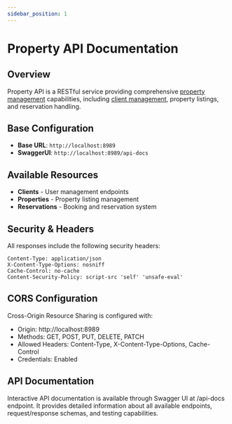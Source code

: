 ```yaml
---
sidebar_position: 1
---
```


# Property API Documentation

## Overview
Property API is a RESTful service providing comprehensive [property management](./propertyManagements.md) capabilities, including [client management](./clientManagement.md), property listings, and reservation handling.

## Base Configuration
- **Base URL**: `http://localhost:8989`
- **SwaggerUI**: `http://localhost:8989/api-docs`

## Available Resources
- **Clients** - User management endpoints
- **Properties** - Property listing management
- **Reservations** - Booking and reservation system

## Security & Headers
All responses include the following security headers:

```http
Content-Type: application/json
X-Content-Type-Options: nosniff
Cache-Control: no-cache
Content-Security-Policy: script-src 'self' 'unsafe-eval'
```

## CORS Configuration
Cross-Origin Resource Sharing is configured with:

- Origin: http://localhost:8989
- Methods: GET, POST, PUT, DELETE, PATCH
- Allowed Headers: Content-Type, X-Content-Type-Options, Cache-Control
- Credentials: Enabled

## API Documentation
Interactive API documentation is available through Swagger UI at /api-docs endpoint. It provides detailed information about all available endpoints, request/response schemas, and testing capabilities.